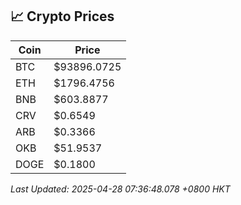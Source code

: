 ## 📈 Crypto Prices

| Coin | Price |
| ---- | ----- |
| BTC | $93896.0725 |
| ETH | $1796.4756 |
| BNB | $603.8877 |
| CRV | $0.6549 |
| ARB | $0.3366 |
| OKB | $51.9537 |
| DOGE | $0.1800 |

_Last Updated: 2025-04-28 07:36:48.078 +0800 HKT_